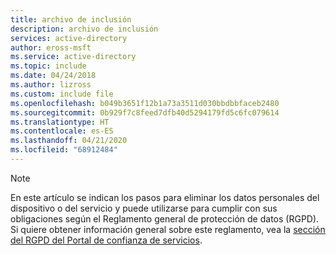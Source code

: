 ```yaml
---
title: archivo de inclusión
description: archivo de inclusión
services: active-directory
author: eross-msft
ms.service: active-directory
ms.topic: include
ms.date: 04/24/2018
ms.author: lizross
ms.custom: include file
ms.openlocfilehash: b049b3651f12b1a73a3511d030bbdbbfaceb2480
ms.sourcegitcommit: 0b929f7c8feed7dfb40d5294179fd5c6fc079614
ms.translationtype: HT
ms.contentlocale: es-ES
ms.lasthandoff: 04/21/2020
ms.locfileid: "68912484"
---
```

>[!Note] 
> En este artículo se indican los pasos para eliminar los datos personales del dispositivo o del servicio y puede utilizarse para cumplir con sus obligaciones según el Reglamento general de protección de datos (RGPD). Si quiere obtener información general sobre este reglamento, vea la [sección del RGPD del Portal de confianza de servicios](https://servicetrust.microsoft.com/ViewPage/GDPRGetStarted).
